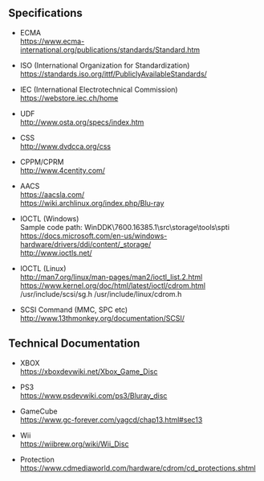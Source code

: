 ## Specifications
- ECMA  
  https://www.ecma-international.org/publications/standards/Standard.htm

- ISO (International Organization for Standardization)  
  https://standards.iso.org/ittf/PubliclyAvailableStandards/

- IEC (International Electrotechnical Commission)  
  https://webstore.iec.ch/home

- UDF  
  http://www.osta.org/specs/index.htm

- CSS  
  http://www.dvdcca.org/css

- CPPM/CPRM  
  http://www.4centity.com/

- AACS  
  https://aacsla.com/  
  https://wiki.archlinux.org/index.php/Blu-ray

- IOCTL (Windows)  
  Sample code path: WinDDK\7600.16385.1\src\storage\tools\spti  
  https://docs.microsoft.com/en-us/windows-hardware/drivers/ddi/content/_storage/  
  http://www.ioctls.net/

- IOCTL (Linux)  
  http://man7.org/linux/man-pages/man2/ioctl_list.2.html  
  https://www.kernel.org/doc/html/latest/ioctl/cdrom.html  
  /usr/include/scsi/sg.h
  /usr/include/linux/cdrom.h

- SCSI Command (MMC, SPC etc)  
  http://www.13thmonkey.org/documentation/SCSI/
  
## Technical Documentation
- XBOX  
  https://xboxdevwiki.net/Xbox_Game_Disc

- PS3  
  https://www.psdevwiki.com/ps3/Bluray_disc

- GameCube  
  https://www.gc-forever.com/yagcd/chap13.html#sec13
  
- Wii  
  https://wiibrew.org/wiki/Wii_Disc

- Protection  
  https://www.cdmediaworld.com/hardware/cdrom/cd_protections.shtml
